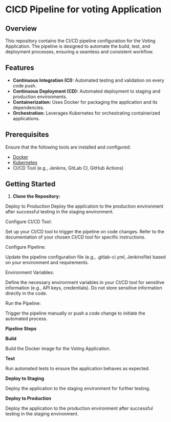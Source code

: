 # CICD Pipeline for voting Application

## Overview

This repository contains the CI/CD pipeline configuration for the Voting Application. The pipeline is designed to automate the build, test, and deployment processes, ensuring a seamless and consistent workflow.

## Features

- **Continuous Integration (CI):** Automated testing and validation on every code push.
- **Continuous Deployment (CD):** Automated deployment to staging and production environments.
- **Containerization:** Uses Docker for packaging the application and its dependencies.
- **Orchestration:** Leverages Kubernetes for orchestrating containerized applications.

## Prerequisites

Ensure that the following tools are installed and configured:

- [Docker](https://www.docker.com/get-started)
- [Kubernetes](https://kubernetes.io/docs/setup/)
- CI/CD Tool (e.g., Jenkins, GitLab CI, GitHub Actions)

## Getting Started

1. **Clone the Repository:**

Deploy to Production
Deploy the application to the production environment after successful testing in the staging environment.

Configure CI/CD Tool:

Set up your CI/CD tool to trigger the pipeline on code changes. Refer to the documentation of your chosen CI/CD tool for specific instructions.

Configure Pipeline:

Update the pipeline configuration file (e.g., .gitlab-ci.yml, Jenkinsfile) based on your environment and requirements.

Environment Variables:

Define the necessary environment variables in your CI/CD tool for sensitive information (e.g., API keys, credentials). Do not store sensitive information directly in the code.

Run the Pipeline:

Trigger the pipeline manually or push a code change to initiate the automated process.

**Pipeline Steps**

**Build**

Build the Docker image for the Voting Application.

**Test**

Run automated tests to ensure the application behaves as expected.

**Deploy to Staging**

Deploy the application to the staging environment for further testing.

**Deploy to Production**

Deploy the application to the production environment after successful testing in the staging environment.
